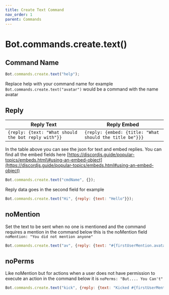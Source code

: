 ```yaml
---
title: Create Text Command
nav_order: 1
parent: Commands
---
```


# **Bot.commands.create.text()**

## Command Name

```js
Bot.commands.create.text("help");
```

Replace help with your command name for example `Bot.commands.create.text("avatar")`
would be a command with the name avatar

## Reply

| Reply Text                                          | Reply Embed                                             |
| --------------------------------------------------- | ------------------------------------------------------- |
| `{reply: {text: "What should the bot reply with"}}` | `{reply: {embed: {title: "What should the title be"}}}` |

In the table above you can see the json for text and embed replies. You can find
all the embed fields here
[https://discordjs.guide/popular-topics/embeds.html\#using-an-embed-object](https://discordjs.guide/popular-topics/embeds.html#using-an-embed-object)

```js
Bot.commands.create.text("cmdName", {});
```

Reply data goes in the second field for example

```js
Bot.commands.create.text("Hi", {reply: {text: "Hello"}});
```

## noMention

Set the text to be sent when no one is mentioned and the command requires a mention in the command below this is the noMention field `noMention: "You did not mention anyone"`

```js
Bot.commands.create.text("av", {reply: {text: "#{firstUserMention.avatar}", noMention: "You did not mention anyone"}});
```


## noPerms

Like noMention but for actions when a user does not have permission to execute an action in the command below it is `noPerms: "But.... You Can't"`

```js
Bot.commands.create.text("kick", {reply: {text: "Kicked #{firstUserMention.username}", action: {kick: "firstUserMention"} noPerms: "But.... You Can't"}});
```

